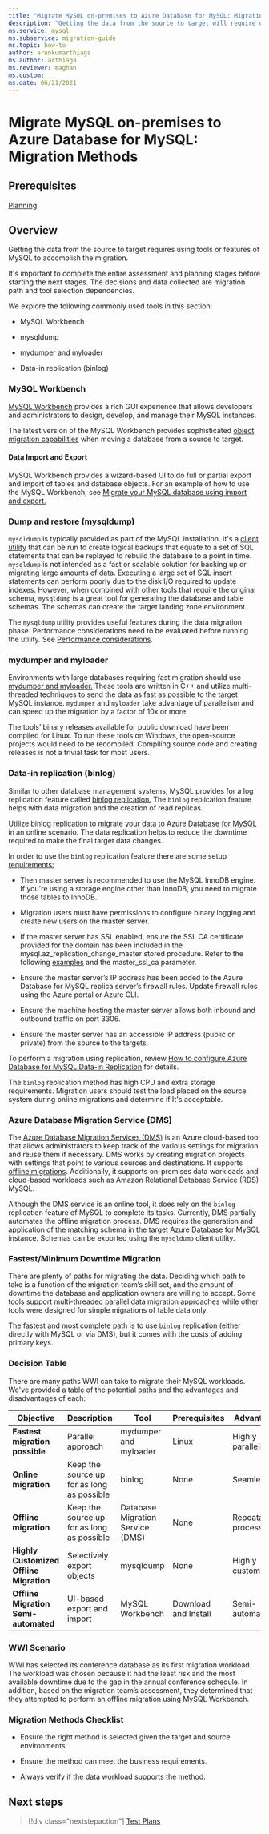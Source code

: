 ```yaml
---
title: "Migrate MySQL on-premises to Azure Database for MySQL: Migration Methods"
description: "Getting the data from the source to target will require using tools or features of MySQL to accomplish the migration."
ms.service: mysql
ms.subservice: migration-guide
ms.topic: how-to
author: arunkumarthiags
ms.author: arthiaga
ms.reviewer: maghan
ms.custom:
ms.date: 06/21/2021
---
```


# Migrate MySQL on-premises to Azure Database for MySQL: Migration Methods

## Prerequisites

[Planning](04-planning.md)

## Overview

Getting the data from the source to target requires using tools or features of MySQL to accomplish the migration.

It's important to complete the entire assessment and planning stages before starting the next stages. The decisions and data collected are migration path and tool selection dependencies.

We explore the following commonly used tools in this section:

  - MySQL Workbench

  - mysqldump

  - mydumper and myloader

  - Data-in replication (binlog)

### MySQL Workbench

[MySQL Workbench](https://www.mysql.com/products/workbench/) provides a rich GUI experience that allows developers and administrators to design, develop, and manage their MySQL instances.

The latest version of the MySQL Workbench provides sophisticated [object migration capabilities](https://www.mysql.com/products/workbench/migrate/) when moving a database from a source to target.

#### Data Import and Export

MySQL Workbench provides a wizard-based UI to do full or partial export and import of tables and database objects. For an example of how to use the MySQL Workbench, see [Migrate your MySQL database using import and export. ](../../concepts-migrate-import-export.md)

### Dump and restore (mysqldump)

`mysqldump` is typically provided as part of the MySQL installation. It's a [client utility](https://dev.mysql.com/doc/refman/5.7/en/mysqldump.html) that can be run to create logical backups that equate to a set of SQL statements that can be replayed to rebuild the database to a point in time. `mysqldump` is not intended as a fast or scalable solution for backing up or migrating large amounts of data. Executing a large set of SQL insert statements can perform poorly due to the disk I/O required to update indexes. However, when combined with other tools that require the original schema, `mysqldump` is a great tool for generating the database and table schemas. The schemas can create the target landing zone environment.

The `mysqldump` utility provides useful features during the data migration phase. Performance considerations need to be evaluated before running the utility. See [Performance considerations](../../concepts-migrate-dump-restore.md#performance-considerations).

### mydumper and myloader

Environments with large databases requiring fast migration should use [mydumper and myloader.](https://github.com/maxbube/mydumper) These tools are written in C++ and utilize multi-threaded techniques to send the data as fast as possible to the target MySQL instance. `mydumper` and `myloader` take advantage of parallelism and can speed up the migration by a factor of 10x or more.

The tools’ binary releases available for public download have been compiled for Linux. To run these tools on Windows, the open-source projects would need to be recompiled. Compiling source code and creating releases is not a trivial task for most users.

### Data-in replication (binlog)

Similar to other database management systems, MySQL provides for a log replication feature called [binlog replication.](https://dev.mysql.com/doc/refman/5.7/en/binlog-replication-configuration-overview.html) The `binlog` replication feature helps with data migration and the creation of read replicas.

Utilize binlog replication to [migrate your data  to Azure Database for MySQL](../../concepts-data-in-replication.md) in an online scenario. The data replication helps to reduce the downtime required to make the final target data changes.

In order to use the `binlog` replication feature there are some setup [requirements:](../../howto-data-in-replication.md#link-source-and-replica-servers-to-start-data-in-replication)

  - Then master server is recommended to use the MySQL InnoDB engine. If you're using a storage engine other than InnoDB, you need to migrate those tables to InnoDB.

  - Migration users must have permissions to configure binary logging and create new users on the master server.

  - If the master server has SSL enabled, ensure the SSL CA certificate provided for the domain has been included in the mysql.az\_replication\_change\_master stored procedure. Refer to the following [examples](../../howto-data-in-replication.md#link-source-and-replica-servers-to-start-data-in-replication) and the master\_ssl\_ca parameter.

  - Ensure the master server’s IP address has been added to the Azure Database for MySQL replica server’s firewall rules. Update firewall rules using the Azure portal or Azure CLI.

  - Ensure the machine hosting the master server allows both inbound and outbound traffic on port 3306.

  - Ensure the master server has an accessible IP address (public or private) from the source to the targets.

To perform a migration using replication, review [How to configure Azure Database for MySQL Data-in Replication](../../howto-data-in-replication.md#link-source-and-replica-servers-to-start-data-in-replication) for details.

The `binlog` replication method has high CPU and extra storage requirements. Migration users should test the load placed on the source system during online migrations and determine if It's acceptable.

### Azure Database Migration Service (DMS)

The [Azure Database Migration Services (DMS)](https://azure.microsoft.com/services/database-migration/) is an Azure cloud-based tool that allows administrators to keep track of the various settings for migration and reuse them if necessary. DMS works by creating migration projects with settings that point to various sources and destinations. It supports [offline migrations](../../../dms/tutorial-mysql-azure-mysql-offline-portal.md). Additionally, it supports on-premises data workloads and cloud-based workloads such as Amazon Relational Database Service (RDS) MySQL.

Although the DMS service is an online tool, it does rely on the `binlog` replication feature of MySQL to complete its tasks. Currently, DMS partially automates the offline migration process. DMS requires the generation and application of the matching schema in the target Azure Database for MySQL instance. Schemas can be exported using the `mysqldump` client utility.

### Fastest/Minimum Downtime Migration

There are plenty of paths for migrating the data. Deciding which path to take is a function of the migration team’s skill set, and the amount of downtime the database and application owners are willing to accept. Some tools support multi-threaded parallel data migration approaches while other tools were designed for simple migrations of table data only.

The fastest and most complete path is to use `binlog` replication (either directly with MySQL or via DMS), but it comes with the costs of adding primary keys.

### Decision Table

There are many paths WWI can take to migrate their MySQL workloads. We've provided a table of the potential paths and the advantages and disadvantages of each:

| Objective | Description | Tool | Prerequisites | Advantages | Disadvantages |
|-----------|-------------|------|---------------|------------|---------------|
| **Fastest migration possible** | Parallel approach| mydumper and myloader | Linux | Highly parallelized | Target throttling |
| **Online migration** | Keep the source up for as long as possible | binlog | None | Seamless | Extra processing and storage |
| **Offline migration** | Keep the source up for as long as possible | Database Migration Service (DMS)| None | Repeatable process | Limited to data only, supports all MySQL versions |
| **Highly Customized Offline Migration** | Selectively export objects | mysqldump | None | Highly customizable | Manual |
| **Offline Migration Semi-automated** | UI-based export and import | MySQL Workbench | Download and Install | Semi-automated | Only common sets of switches are supported |

### WWI Scenario

WWI has selected its conference database as its first migration workload. The workload was chosen because it had the least risk and the most available downtime due to the gap in the annual conference schedule. In addition, based on the migration team’s assessment, they determined that they attempted to perform an offline migration using MySQL Workbench.

### Migration Methods Checklist

  - Ensure the right method is selected given the target and source environments.

  - Ensure the method can meet the business requirements.

  - Always verify if the data workload supports the method.  


## Next steps

> [!div class="nextstepaction"]
> [Test Plans](./06-test-plans.md)